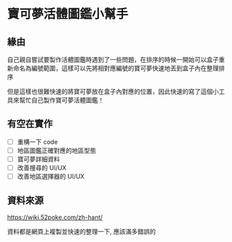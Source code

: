 # 寶可夢活體圖鑑小幫手

## 緣由
自己親自嘗試要製作活體圖鑑時遇到了一些問題，在排序的時候一開始可以盒子重新命名為編號範圍，這樣可以先將相對應編號的寶可夢快速地丟到盒子內在整理排序

但是這樣也很難快速的將寶可夢放在盒子內對應的位置，因此快速的寫了這個小工具來幫忙自己製作寶可夢活體圖鑑！

## 有空在實作
- [ ] 重構一下 code
- [ ] 地區圖鑑正確對應的地區型態
- [ ] 寶可夢詳細資料
- [ ] 改善搜尋的 UI/UX
- [ ] 改善地區選擇器的 UI/UX

## 資料來源
https://wiki.52poke.com/zh-hant/

資料都是網頁上複製並快速的整理一下, 應該滿多錯誤的